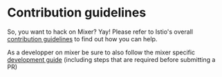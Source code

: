 # Contribution guidelines

So, you want to hack on Mixer? Yay! Please refer to Istio's overall
[contribution guidelines](https://github.com/istio/istio/blob/master/CONTRIBUTING.md)
to find out how you can help.

As a developper on mixer be sure to also follow the mixer specific [development guide](doc/dev/development.md) 
(including steps that are required before submitting a PR)
